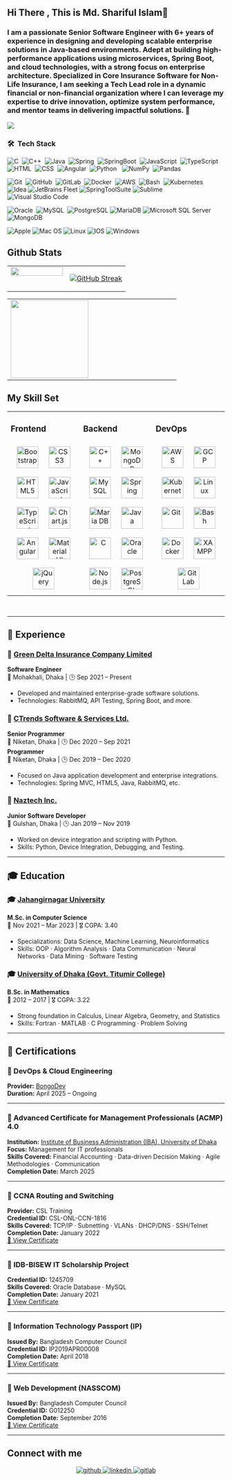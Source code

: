 ## Hi There , This is Md. Shariful Islam👋

### <div align="left">I am a passionate Senior Software Engineer with 6+ years of experience in designing and developing scalable enterprise solutions in Java-based environments. Adept at building high-performance applications using microservices, Spring Boot, and cloud technologies, with a strong focus on enterprise architecture. Specialized in Core Insurance Software for Non-Life Insurance, I am seeking a Tech Lead role in a dynamic financial or non-financial organization where I can leverage my expertise to drive innovation, optimize system performance, and mentor teams in delivering impactful solutions. 🚀</div>  
  
<img src="https://user-images.githubusercontent.com/73097560/115834477-dbab4500-a447-11eb-908a-139a6edaec5c.gif">

### 🛠 &nbsp;Tech Stack

![C](https://img.shields.io/badge/-C-05122A?style=flat&logo=C&logoColor=A8B9CC)&nbsp;
![C++](https://img.shields.io/badge/-C++-05122A?style=flat&logo=C%2B%2B&logoColor=00599C)&nbsp;
![Java](https://img.shields.io/badge/-Java-05122A?style=flat&logo=javase)&nbsp;
![Spring](https://img.shields.io/badge/-Spring-05122A?style=flat&logo=spring)&nbsp;
![SpringBoot](https://img.shields.io/badge/-SpringBoot-05122A?style=flat&logo=springboot)&nbsp;
![JavaScript](https://img.shields.io/badge/-JavaScript-05122A?style=flat&logo=javascript)&nbsp;
![TypeScript](https://img.shields.io/badge/-TypeScript-05122A?style=flat&logo=typescript)&nbsp;
![HTML](https://img.shields.io/badge/-HTML-05122A?style=flat&logo=HTML5)&nbsp;
![CSS](https://img.shields.io/badge/-CSS-05122A?style=flat&logo=CSS3&logoColor=1572B6)&nbsp;
![Angular](https://img.shields.io/badge/-Angular-05122A?style=flat&logo=angular&logoColor=1572B6)&nbsp;
![Python](https://img.shields.io/badge/-Python-05122A?style=flat&logo=python)&nbsp;&nbsp;
![NumPy](https://img.shields.io/badge/-Numpy-%23013243.svg?style=flat&logo=numpy&logoColor=white)&nbsp;
![Pandas](https://img.shields.io/badge/-Pandas-%23150458.svg?style=flat&logo=pandas&logoColor=white)

![Git](https://img.shields.io/badge/-Git-05122A?style=flat&logo=git)&nbsp;
![GitHub](https://img.shields.io/badge/-GitHub-05122A?style=flat&logo=github)&nbsp;
![GitLab](https://img.shields.io/badge/-GitLab-05122A?style=flat&logo=gitlab)&nbsp;
![Docker](https://img.shields.io/badge/-Docker-05122A?style=flat&logo=docker)&nbsp;
![AWS](https://img.shields.io/badge/-AWS-05122A?style=flat&logo=amazon-web-services)&nbsp;
![Bash](https://img.shields.io/badge/-Bash-05122A?style=flat&logo=bashscripting)&nbsp;
![Kubernetes](https://img.shields.io/badge/-Kubernetes-05122A?style=flat&logo=kubernetes)&nbsp;
![Idea](https://img.shields.io/badge/-Intellij%20Idea-143?style=flat&logo=intellij-idea&logoColor=black&color=black&labelColor=green)
![JetBrains Fleet](https://img.shields.io/badge/-JetBrains%20Fleet-143?style=flat&logo=jetbrainsfleeteditor&logoColor=black&color=black&labelColor=green)
![SpringToolSuite](https://img.shields.io/badge/-Spring%20Tool%20Suite-143?style=flat&logo=springtoolsuite&logoColor=black&color=black&labelColor=green)
![Sublime](https://img.shields.io/badge/-Sublime-143?style=flat&logo=sublime-text&logoColor=black&color=black&labelColor=green)
![Visual Studio Code](https://img.shields.io/badge/-Visual%20Studio%20Code-05122A?style=flat&logo=visual-studio-code&logoColor=007ACC)&nbsp;

![Oracle](https://img.shields.io/badge/-Oracle-05122A?style=flat&logo=oracle)&nbsp;
![MySQL](https://img.shields.io/badge/-MySQL-05122A?style=flat&logo=mysql)&nbsp;
![PostgreSQL](https://img.shields.io/badge/-PostgreSQL-143?style=flat&logo=PostgreSQL&logoColor=black&color=black&labelColor=green)
![MariaDB](https://img.shields.io/badge/-MariaDB-143?style=flat&logo=mariadb&logoColor=black&color=black&labelColor=green)
![Microsoft SQL Server](https://img.shields.io/badge/-Microsoft%20SQL%20Server-143?style=flat&logo=microsoftsqlserver&logoColor=black&color=black&labelColor=green)
![MongoDB](https://img.shields.io/badge/-MongoDB-05122A?style=flat&logo=mongodb&logoColor=007ACC)&nbsp;


![Apple](https://img.shields.io/badge/Apple-%23000000.svg?style=flat&logo=apple&logoColor=white)
![Mac OS](https://img.shields.io/badge/mac%20os-000000?style=flat&logo=macos&logoColor=F0F0F0)
![Linux](https://img.shields.io/badge/linux-000000?style=flat&logo=linux&logoColor=F0F0F0)
![IOS](https://img.shields.io/badge/iOS-000000?style=flat&logo=ios&logoColor=white)
![Windows](https://img.shields.io/badge/windows-9933CC?style=flat&logo=windows&logoColor=white)

## Github Stats  
<table><tr><td valign="top" width="50%">
<img src="https://github-readme-stats.vercel.app/api?username=sharifulz&show_icons=true&count_private=true&hide_border=true&theme=radical" align="left" style="width: 100%" />

</td><td valign="top" width="50%">

[![GitHub Streak](https://streak-stats.demolab.com?user=sharifulz&theme=radical)](https://git.io/streak-stats)

</td></tr></table>

<table><tr><td valign="top" width="50%">
<img height="180em" src="https://github-readme-stats-eight-theta.vercel.app/api/top-langs/?username=sharifulz&layout=compact&langs_count=8&theme=algolia&include_all_commits=true&count_private=true"/>

</td></tr></table>

## My Skill Set  
<table><tr><td valign="top" width="33%">

### Frontend  
<div align="center">  
<a href="https://getbootstrap.com/docs/3.4/javascript/" target="_blank"><img style="margin: 10px" src="https://profilinator.rishav.dev/skills-assets/bootstrap-plain.svg" alt="Bootstrap" height="50" /></a>  
<a href="https://www.w3schools.com/css/" target="_blank"><img style="margin: 10px" src="https://profilinator.rishav.dev/skills-assets/css3-original-wordmark.svg" alt="CSS3" height="50" /></a>  
<a href="https://en.wikipedia.org/wiki/HTML5" target="_blank"><img style="margin: 10px" src="https://profilinator.rishav.dev/skills-assets/html5-original-wordmark.svg" alt="HTML5" height="50" /></a>  
<a href="https://www.javascript.com/" target="_blank"><img style="margin: 10px" src="https://profilinator.rishav.dev/skills-assets/javascript-original.svg" alt="JavaScript" height="50" /></a>  
<a href="https://www.typescriptlang.org/" target="_blank"><img style="margin: 10px" src="https://profilinator.rishav.dev/skills-assets/typescript-original.svg" alt="TypeScript" height="50" /></a>  
<a href="https://www.chartjs.org/" target="_blank"><img style="margin: 10px" src="https://profilinator.rishav.dev/skills-assets/logo-title.svg" alt="Chart.js" height="50" /></a>  
<a href="https://angular.io/" target="_blank"><img style="margin: 10px" src="https://profilinator.rishav.dev/skills-assets/angularjs-original.svg" alt="Angular" height="50" /></a>  
<a href="https://mui.com/" target="_blank"><img style="margin: 10px" src="https://profilinator.rishav.dev/skills-assets/mui.png" alt="Material UI" height="50" /></a>  
<a href="https://jquery.com/" target="_blank"><img style="margin: 10px" src="https://profilinator.rishav.dev/skills-assets/jquery.png" alt="jQuery" height="50" /></a>  
</div>

</td><td valign="top" width="33%">



### Backend  
<div align="center">  
<a href="https://www.cplusplus.com/" target="_blank"><img style="margin: 10px" src="https://profilinator.rishav.dev/skills-assets/cplusplus-original.svg" alt="C++" height="50" /></a>  
<a href="https://www.mongodb.com/" target="_blank"><img style="margin: 10px" src="https://profilinator.rishav.dev/skills-assets/mongodb-original-wordmark.svg" alt="MongoDB" height="50" /></a>  
<a href="https://www.mysql.com/" target="_blank"><img style="margin: 10px" src="https://profilinator.rishav.dev/skills-assets/mysql-original-wordmark.svg" alt="MySQL" height="50" /></a>  
<a href="https://docs.spring.io/spring-framework/docs/3.0.x/reference/expressions.html#:~:text=The%20Spring%20Expression%20Language%20(SpEL,and%20basic%20string%20templating%20functionality." target="_blank"><img style="margin: 10px" src="https://profilinator.rishav.dev/skills-assets/springio-icon.svg" alt="Spring" height="50" /></a>  
<a href="https://mariadb.org/" target="_blank"><img style="margin: 10px" src="https://profilinator.rishav.dev/skills-assets/mariadb.png" alt="Maria DB" height="50" /></a>  
<a href="https://www.java.com/" target="_blank"><img style="margin: 10px" src="https://profilinator.rishav.dev/skills-assets/java-original-wordmark.svg" alt="Java" height="50" /></a>  
<a href="https://www.cprogramming.com/" target="_blank"><img style="margin: 10px" src="https://profilinator.rishav.dev/skills-assets/c-original.svg" alt="C" height="50" /></a>  
<a href="https://www.oracle.com/in/index.html" target="_blank"><img style="margin: 10px" src="https://profilinator.rishav.dev/skills-assets/oracle-original.svg" alt="Oracle" height="50" /></a>  
<a href="https://nodejs.org/" target="_blank"><img style="margin: 10px" src="https://profilinator.rishav.dev/skills-assets/nodejs-original-wordmark.svg" alt="Node.js" height="50" /></a>  
<a href="https://www.postgresql.org/" target="_blank"><img style="margin: 10px" src="https://profilinator.rishav.dev/skills-assets/postgresql-original-wordmark.svg" alt="PostgreSQL" height="50" /></a>  
</div>

</td><td valign="top" width="33%">



### DevOps  
<div align="center">  
<a href="https://aws.amazon.com/" target="_blank"><img style="margin: 10px" src="https://profilinator.rishav.dev/skills-assets/amazonwebservices-original-wordmark.svg" alt="AWS" height="50" /></a>  
<a href="https://cloud.google.com/" target="_blank"><img style="margin: 10px" src="https://profilinator.rishav.dev/skills-assets/google_cloud-icon.svg" alt="GCP" height="50" /></a>  
<a href="https://kubernetes.io/" target="_blank"><img style="margin: 10px" src="https://profilinator.rishav.dev/skills-assets/kubernetes-icon.svg" alt="Kubernetes" height="50" /></a>  
<a href="https://www.linux.org/" target="_blank"><img style="margin: 10px" src="https://profilinator.rishav.dev/skills-assets/linux-original.svg" alt="Linux" height="50" /></a>  
<a href="https://github.com/" target="_blank"><img style="margin: 10px" src="https://profilinator.rishav.dev/skills-assets/git-scm-icon.svg" alt="Git" height="50" /></a>  
<a href="https://www.gnu.org/software/bash/" target="_blank"><img style="margin: 10px" src="https://profilinator.rishav.dev/skills-assets/gnu_bash-icon.svg" alt="Bash" height="50" /></a>  
<a href="https://www.docker.com/" target="_blank"><img style="margin: 10px" src="https://profilinator.rishav.dev/skills-assets/docker-original-wordmark.svg" alt="Docker" height="50" /></a>  
<a href="https://www.apachefriends.org/" target="_blank"><img style="margin: 10px" src="https://profilinator.rishav.dev/skills-assets/xampp.png" alt="XAMPP" height="50" /></a>  
<a href="https://about.gitlab.com/" target="_blank"><img style="margin: 10px" src="https://profilinator.rishav.dev/skills-assets/gitlab.svg" alt="GitLab" height="50" /></a>  
</div>

</td></tr></table>  

<br/> 

---

## 🧰 Experience

### 🏢 [Green Delta Insurance Company Limited](https://green-delta.com)  
**Software Engineer**  
📍 Mohakhali, Dhaka | 🕒 Sep 2021 – Present  
- Developed and maintained enterprise-grade software solutions.
- Technologies: RabbitMQ, API Testing, Spring Boot, and more.

### 🏢 [CTrends Software & Services Ltd.](https://www.ctrends-software.com/)
**Senior Programmer**  
📍 Niketan, Dhaka | 🕒 Dec 2020 – Sep 2021  
**Programmer**  
📍 Niketan, Dhaka | 🕒 Dec 2019 – Dec 2020  
- Focused on Java application development and enterprise integrations.
- Technologies: Spring MVC, HTML5, Java, RabbitMQ, etc.

### 🏢 [Naztech Inc.](https://naztech.io/)
**Junior Software Developer**  
📍 Gulshan, Dhaka | 🕒 Jan 2019 – Nov 2019  
- Worked on device integration and scripting with Python.
- Skills: Python, Device Integration, Debugging, and Testing.

---

## 🎓 Education

### 🎓 [Jahangirnagar University](https://www.juniv.edu/department/cse) 
**M.Sc. in Computer Science**  
📅 Nov 2021 – Mar 2023 | 🎖️ CGPA: 3.40  
- Specializations: Data Science, Machine Learning, Neuroinformatics  
- Skills: OOP · Algorithm Analysis · Data Communication · Neural Networks · Data Mining · Software Testing

### 🎓 [University of Dhaka (Govt. Titumir College)](https://titumircollege.gov.bd/)
**B.Sc. in Mathematics**  
📅 2012 – 2017 | 🎖️ CGPA: 3.22  
- Strong foundation in Calculus, Linear Algebra, Geometry, and Statistics  
- Skills: Fortran · MATLAB · C Programming · Problem Solving
---

## 🏅 Certifications

### 📌 DevOps & Cloud Engineering
**Provider:** [BongoDev](https://www.bongodev.com/)  
**Duration:** April 2025 – Ongoing  

---

### 📌 Advanced Certificate for Management Professionals (ACMP) 4.0  
**Institution:** [Institute of Business Administration (IBA), University of Dhaka](https://acmp.iba-du.edu/)  
**Focus:** Management for IT professionals  
**Skills Covered:** Financial Accounting · Data-driven Decision Making · Agile Methodologies · Communication  
**Completion Date:** March 2025  

---

### 📌 CCNA Routing and Switching  
**Provider:** CSL Training  
**Credential ID:** CSL-ONL-CCN-1816  
**Skills Covered:** TCP/IP · Subnetting · VLANs · DHCP/DNS · SSH/Telnet  
**Completion Date:** January 2022  
[📄 View Certificate](https://drive.google.com/file/d/1GyAHvNMN6lYd1o0-Rvc40UJ7r_axPn7o/view?usp=sharing)  

---

### 📌 IDB-BISEW IT Scholarship Project  
**Credential ID:** 1245709  
**Skills Covered:** Oracle Database · MySQL  
**Completion Date:** January 2021  
[📄 View Certificate](https://drive.google.com/file/d/1LuIBZ_Sdw5riPYETc6ejI1QW70tRSTbk/view)

---

### 📌 Information Technology Passport (IP)  
**Issued By:** Bangladesh Computer Council  
**Credential ID:** IP2019APR00008  
**Completion Date:** April 2018  
[📄 View Certificate](https://drive.google.com/file/d/1J9ORA9pk1t7Wcd2h-eieuxoDyFkUsBS-/view?usp=sharing)

---

### 📌 Web Development (NASSCOM)  
**Issued By:** Bangladesh Computer Council  
**Credential ID:** G012250  
**Completion Date:** September 2016  
[📄 View Certificate](https://drive.google.com/file/d/1J9Q4yoTIM6eZtkIJibRsTkxi5LJuaaPp/view?usp=sharing)


---


## Connect with me  
<div align="center">
<a href="https://github.com/sharifulz" target="_blank">
<img src=https://img.shields.io/badge/github-%2324292e.svg?&style=for-the-badge&logo=github&logoColor=white alt=github style="margin-bottom: 5px;" />
</a>
<a href="https://linkedin.com/in/shaarifulz" target="_blank">
<img src=https://img.shields.io/badge/linkedin-%231E77B5.svg?&style=for-the-badge&logo=linkedin&logoColor=white alt=linkedin style="margin-bottom: 5px;" />
</a>
<a href="https://gitlab.com/shaarifulz" target="_blank">
<img src=https://img.shields.io/badge/gitlab-330F63.svg?&style=for-the-badge&logo=gitlab&logoColor=white alt=gitlab style="margin-bottom: 5px;" />
</a>  
</div>   
  

<br/>  

<br />
